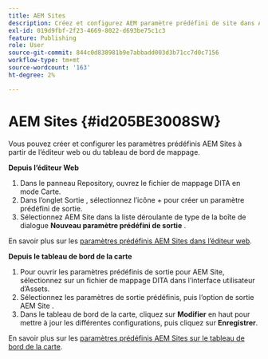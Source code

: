 ```yaml
---
title: AEM Sites
description: Créez et configurez AEM paramètre prédéfini de site dans AEM Guides. Utilisez la prise en charge AEM site pour générer une sortie basée sur un article, des rubriques de liaison de sortie, une référence de publication et rechercher une chaîne dans le contenu.
exl-id: 019d9fbf-2f23-4669-8022-d693be75c1c3
feature: Publishing
role: User
source-git-commit: 844c0d838981b9e7abbadd003d3b71cc7d0c7156
workflow-type: tm+mt
source-wordcount: '163'
ht-degree: 2%

---
```


# AEM Sites {#id205BE3008SW}



Vous pouvez créer et configurer les paramètres prédéfinis AEM Sites à partir de l’éditeur web ou du tableau de bord de mappage.

**Depuis l’éditeur Web**

1. Dans le panneau Repository, ouvrez le fichier de mappage DITA en mode Carte.
1. Dans l’onglet Sortie , sélectionnez l’icône + pour créer un paramètre prédéfini de sortie.
1. Sélectionnez AEM Site dans la liste déroulante de type de la boîte de dialogue **Nouveau paramètre prédéfini de sortie** .

En savoir plus sur les [paramètres prédéfinis AEM Sites dans l’éditeur web](generate-output-aem-site-web-editor.md).


**Depuis le tableau de bord de la carte**


1. Pour ouvrir les paramètres prédéfinis de sortie pour AEM Site, sélectionnez sur un fichier de mappage DITA dans l’interface utilisateur d’Assets.
1. Sélectionnez les paramètres de sortie prédéfinis, puis l’option de sortie AEM Site .
1. Dans le tableau de bord de la carte, cliquez sur **Modifier** en haut pour mettre à jour les différentes configurations, puis cliquez sur **Enregistrer**.

En savoir plus sur les [paramètres prédéfinis AEM Sites sur le tableau de bord de la carte](generate-output-aem-site-map-dashboard.md).
